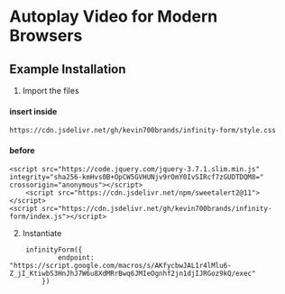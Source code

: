 # Autoplay Video for Modern Browsers

## Example Installation

1. Import the files

#### insert inside <head></head>

`https://cdn.jsdelivr.net/gh/kevin700brands/infinity-form/style.css`

#### before </body>

```
<script src="https://code.jquery.com/jquery-3.7.1.slim.min.js" integrity="sha256-kmHvs0B+OpCW5GVHUNjv9rOmY0IvSIRcf7zGUDTDQM8=" crossorigin="anonymous"></script>
	<script src="https://cdn.jsdelivr.net/npm/sweetalert2@11"></script>
<script src="https://cdn.jsdelivr.net/gh/kevin700brands/infinity-form/index.js"></script>
```

2. Instantiate

```
    infinityForm({
			endpoint: "https://script.google.com/macros/s/AKfycbwJAL1r4lMlu6-Z_jI_KtiwbS3HnJhJ7W6u8XdMRrBwq6JMIeOgnhf2jn1djIJRGoz9kQ/exec"
		})
```
